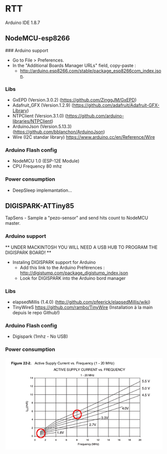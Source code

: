 # RTT

Arduino IDE 1.8.7

## NodeMCU-esp8266
### Arduino support
- Go to File > Preferences.
- In the "Additional Boards Manager URLs" field, copy-paste :
  - http://arduino.esp8266.com/stable/package_esp8266com_index.json.
### Libs
- GxEPD (Version.3.0.2) (https://github.com/ZinggJM/GxEPD)
- Adafruit_GFX (Version.1.2.9) (https://github.com/adafruit/Adafruit-GFX-Library)
- NTPClient (Version.3.1.0) (https://github.com/arduino-libraries/NTPClient)
- ArduinoJson (Version.5.13.3) (https://github.com/bblanchon/ArduinoJson)
- Wire (I2C standar library) https://www.arduino.cc/en/Reference/Wire
### Arduino Flash config
- NodeMCU 1.0 (ESP-12E Module)
- CPU Frequency 80 mhz
### Power consumption
- DeepSleep implemantation...

## DIGISPARK-ATTiny85
TapSens - Sample a "pezo-sensor" and send hits count to NodeMCU master.
### Arduino support
** UNDER MACKINTOSH YOU WILL NEED A USB HUB TO PROGRAM THE DIGISPARK BOARD! **
- Instaling DIGISPARK support for Arduino
  - Add this link to the Arduino Préférences : http://digistump.com/package_digistump_index.json
  - Look for DIGISPARK into the Arduino bord manager
### Libs
- elapsedMillis (1.4.0) (http://github.com/pfeerick/elapsedMillis/wiki)
- TinyWireS https://github.com/rambo/TinyWire (Installation à la main depuis le repo Github!)
### Arduino Flash config
- Digispark (1mhz - No USB)
### Power consumption
![DIGISPARK_power_consumption](./DOCs/DIGISPARK_power_consumption.png)




